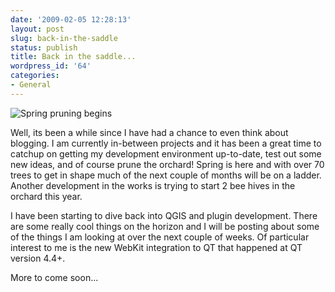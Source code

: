 ```yaml
---
date: '2009-02-05 12:28:13'
layout: post
slug: back-in-the-saddle
status: publish
title: Back in the saddle...
wordpress_id: '64'
categories:
- General
---
```


![Spring pruning begins](http://farm4.static.flickr.com/3117/3245828253_31750976af_m.jpg)

Well, its been a while since I have had a chance to even think about blogging. I am currently in-between projects and it has been a great time to catchup on getting my development environment up-to-date, test out some new ideas, and of course prune the orchard! Spring is here and with over 70 trees to get in shape much of the next couple of months will be on a ladder. Another development in the works is trying to start 2 bee hives in the orchard this year.

I have been starting to dive back into QGIS and plugin development. There are some really cool things on the horizon and I will be posting about some of the things I am looking at over the next couple of weeks. Of particular interest to me is the new WebKit integration to QT that happened at QT version 4.4+.

More to come soon...
